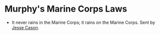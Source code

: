 # Murphy's Marine Corps Laws

* It never rains in the Marine Corps; it rains on the Marine Corps. Sent by [Jesse Cason](mailto:jesseandcathycason@earthlink.net).
